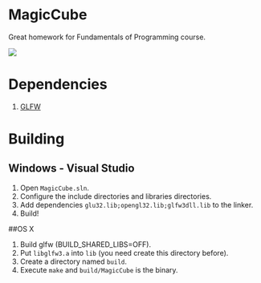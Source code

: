 # MagicCube
Great homework for Fundamentals of Programming course.

![](https://raw.githubusercontent.com/twd2/MagicCube/master/Doc/image.png)

# Dependencies

1. [GLFW](http://www.glfw.org/)

# Building

## Windows - Visual Studio

1. Open `MagicCube.sln`.
2. Configure the include directories and libraries directories.
3. Add dependencies `glu32.lib;opengl32.lib;glfw3dll.lib` to the linker.
4. Build!

##OS X

1. Build glfw (BUILD\_SHARED\_LIBS=OFF).
2. Put `libglfw3.a` into `lib` (you need create this directory before).
3. Create a directory named `build`.
4. Execute `make` and `build/MagicCube` is the binary.
